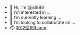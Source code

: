 - 👋 Hi, I’m @jxl888
- 👀 I’m interested in ...
- 🌱 I’m currently learning ...
- 💞️ I’m looking to collaborate on ...
- 📫  3012@163.com

<!---
jxl888/jxl888 is a ✨ special ✨ repository because its `README.md` (this file) appears on your GitHub profile.
You can click the Preview link to take a look at your changes.
--->
